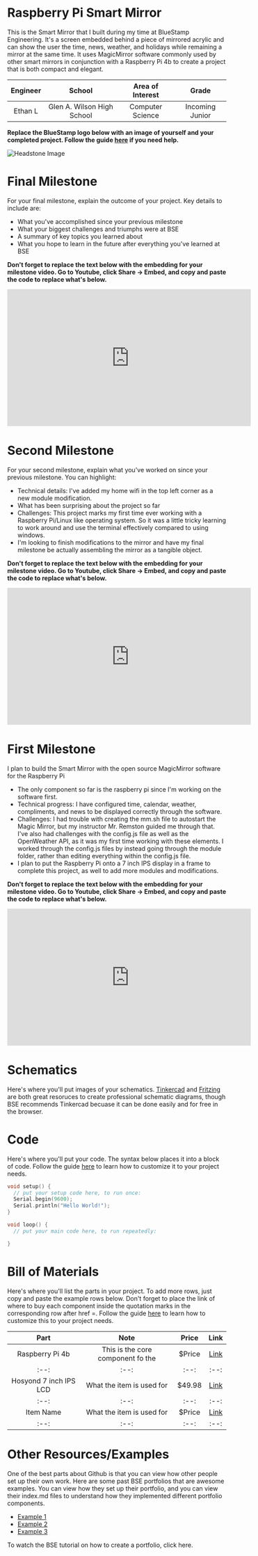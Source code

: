 # Raspberry Pi Smart Mirror
This is the Smart Mirror that I built during my time at BlueStamp Engineering. It's a screen embedded behind a piece of mirrored acrylic and can show the user the time, news, weather, and holidays while remaining a mirror at the same time. It uses MagicMirror software commonly used by other smart mirrors in conjunction with a Raspberry Pi 4b to create a project that is both compact and elegant.

| **Engineer** | **School** | **Area of Interest** | **Grade** |
|:--:|:--:|:--:|:--:|
| Ethan L | Glen A. Wilson High School | Computer Science | Incoming Junior

**Replace the BlueStamp logo below with an image of yourself and your completed project. Follow the guide [here](https://tomcam.github.io/least-github-pages/adding-images-github-pages-site.html) if you need help.**

![Headstone Image](logo.svg)
  
# Final Milestone
For your final milestone, explain the outcome of your project. Key details to include are:
- What you've accomplished since your previous milestone
- What your biggest challenges and triumphs were at BSE
- A summary of key topics you learned about
- What you hope to learn in the future after everything you've learned at BSE

**Don't forget to replace the text below with the embedding for your milestone video. Go to Youtube, click Share -> Embed, and copy and paste the code to replace what's below.**

<iframe width="560" height="315" src="https://www.youtube.com/embed/F7M7imOVGug" title="YouTube video player" frameborder="0" allow="accelerometer; autoplay; clipboard-write; encrypted-media; gyroscope; picture-in-picture; web-share" allowfullscreen></iframe>

# Second Milestone
For your second milestone, explain what you've worked on since your previous milestone. You can highlight:
- Technical details: I've added my home wifi in the top left corner as a new module modification.
- What has been surprising about the project so far
- Challenges: This project marks my first time ever working with a Raspberry Pi/Linux like operating system. So it was a little tricky learning to work around and use the terminal effectively compared to using windows.
- I'm looking to finish modifications to the mirror and have my final milestone be actually assembling the mirror as a tangible object.

**Don't forget to replace the text below with the embedding for your milestone video. Go to Youtube, click Share -> Embed, and copy and paste the code to replace what's below.**

<iframe width="560" height="315" src="https://www.youtube.com/embed/y3VAmNlER5Y" title="YouTube video player" frameborder="0" allow="accelerometer; autoplay; clipboard-write; encrypted-media; gyroscope; picture-in-picture; web-share" allowfullscreen></iframe>

# First Milestone
I plan to build the Smart Mirror with the open source MagicMirror software for the Raspberry Pi
- The only component so far is the raspberry pi since I'm working on the software first.
- Technical progress: I have configured time, calendar, weather, compliments, and news to be displayed correctly through the software.
- Challenges: I had trouble with creating the mm.sh file to autostart the Magic Mirror, but my instructor Mr. Remston guided me through that. I've also had challenges with the config.js file as well as the OpenWeather API, as it was my first time working with these elements. I worked through the config.js files by instead going through the module folder, rather than editing everything within the config.js file. 
- I plan to put the Raspberry Pi onto a 7 inch IPS display in a frame to complete this project, as well to add more modules and modifications.

**Don't forget to replace the text below with the embedding for your milestone video. Go to Youtube, click Share -> Embed, and copy and paste the code to replace what's below.**

<iframe width="560" height="315" src="https://www.youtube.com/embed/CaCazFBhYKs" title="YouTube video player" frameborder="0" allow="accelerometer; autoplay; clipboard-write; encrypted-media; gyroscope; picture-in-picture; web-share" allowfullscreen></iframe>

# Schematics 
Here's where you'll put images of your schematics. [Tinkercad](https://www.tinkercad.com/blog/official-guide-to-tinkercad-circuits) and [Fritzing](https://fritzing.org/learning/) are both great resoruces to create professional schematic diagrams, though BSE recommends Tinkercad becuase it can be done easily and for free in the browser. 

# Code
Here's where you'll put your code. The syntax below places it into a block of code. Follow the guide [here]([url](https://www.markdownguide.org/extended-syntax/)) to learn how to customize it to your project needs. 

```c++
void setup() {
  // put your setup code here, to run once:
  Serial.begin(9600);
  Serial.println("Hello World!");
}

void loop() {
  // put your main code here, to run repeatedly:

}
```

# Bill of Materials
Here's where you'll list the parts in your project. To add more rows, just copy and paste the example rows below.
Don't forget to place the link of where to buy each component inside the quotation marks in the corresponding row after href =. Follow the guide [here]([url](https://www.markdownguide.org/extended-syntax/)) to learn how to customize this to your project needs. 

| **Part** | **Note** | **Price** | **Link** |
|:--:|:--:|:--:|:--:|
| Raspberry Pi 4b | This is the core component fo the | $Price | <a href="https://www.amazon.com/Arduino-A000066-ARDUINO-UNO-R3/dp/B008GRTSV6/"> Link </a> |
|:--:|:--:|:--:|:--:|
| Hosyond 7 inch IPS LCD | What the item is used for | $49.98 | <a href="https://www.amazon.com/Hosyond-Display-1024%C3%97600-Capacitive-Raspberry/dp/B0BKGCB18T/?_encoding=UTF8&pd_rd_w=aPLf0&content-id=amzn1.sym.dba1a2d0-88dc-4504-a5d7-10259373e587&pf_rd_p=dba1a2d0-88dc-4504-a5d7-10259373e587&pf_rd_r=PW3XKRJXNFG3N0EQQDB9&pd_rd_wg=TeUvQ&pd_rd_r=a8622e2d-cbc6-458e-b09d-7f4773598fec&ref_=pd_gw_ci_mcx_mr_hp_atf_m&th=1"> Link </a> |
|:--:|:--:|:--:|:--:|
| Item Name | What the item is used for | $Price | <a href="https://www.amazon.com/Arduino-A000066-ARDUINO-UNO-R3/dp/B008GRTSV6/"> Link </a> |
|:--:|:--:|:--:|:--:|

# Other Resources/Examples
One of the best parts about Github is that you can view how other people set up their own work. Here are some past BSE portfolios that are awesome examples. You can view how they set up their portfolio, and you can view their index.md files to understand how they implemented different portfolio components.
- [Example 1](https://trashytuber.github.io/YimingJiaBlueStamp/)
- [Example 2](https://sviatil0.github.io/Sviatoslav_BSE/)
- [Example 3](https://arneshkumar.github.io/arneshbluestamp/)

To watch the BSE tutorial on how to create a portfolio, click here.
